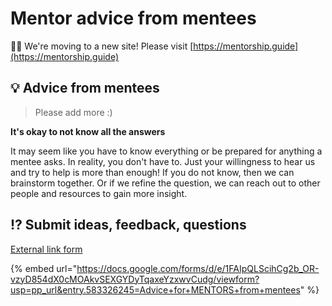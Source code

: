 # Mentor advice from mentees

👋🏽 We're moving to a new site! Please visit [https://mentorship.guide](https://mentorship.guide)

## :bulb: Advice from mentees

> Please add more :)

**It's okay to not know all the answers**

It may seem like you have to know everything or be prepared for anything a mentee asks. In reality, you don't have to. Just your willingness to hear us and try to help is more than enough! If you do not know, then we can brainstorm together. Or if we refine the question, we can reach out to other people and resources to gain more insight.

## :interrobang: Submit ideas, feedback, questions

[External link form](https://docs.google.com/forms/d/e/1FAIpQLScihCg2b\_OR-vzyD854dX0cMOAkvSEXGYDyTqaxeYzxwvCudg/viewform?usp=pp\_url\&entry.583326245=Advice+for+MENTORS+from+mentees)

{% embed url="https://docs.google.com/forms/d/e/1FAIpQLScihCg2b_OR-vzyD854dX0cMOAkvSEXGYDyTqaxeYzxwvCudg/viewform?usp=pp_url&entry.583326245=Advice+for+MENTORS+from+mentees" %}

